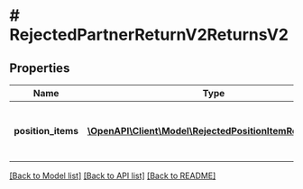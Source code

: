 # # RejectedPartnerReturnV2ReturnsV2

## Properties

Name | Type | Description | Notes
------------ | ------------- | ------------- | -------------
**position_items** | [**\OpenAPI\Client\Model\RejectedPositionItemReturnsV2[]**](RejectedPositionItemReturnsV2.md) | List of all the items received from partner |

[[Back to Model list]](../../README.md#models) [[Back to API list]](../../README.md#endpoints) [[Back to README]](../../README.md)
